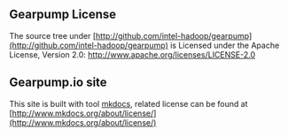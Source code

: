 ## Gearpump License

The source tree under [http://github.com/intel-hadoop/gearpump](http://github.com/intel-hadoop/gearpump) is
Licensed under the Apache License, Version 2.0: http://www.apache.org/licenses/LICENSE-2.0

## Gearpump.io site

This site is built with tool [mkdocs](http://www.mkdocs.org/), related license can be found at [http://www.mkdocs.org/about/license/](http://www.mkdocs.org/about/license/)

